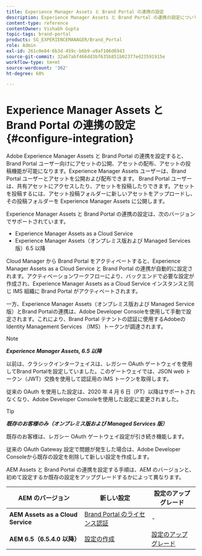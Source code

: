 ```yaml
---
title: Experience Manager Assets と Brand Portal の連携の設定
description: Experience Manager Assets と Brand Portal の連携の設定について説明します。
content-type: reference
contentOwner: Vishabh Gupta
topic-tags: brand-portal
products: SG_EXPERIENCEMANAGER/Brand_Portal
role: Admin
exl-id: 261c0e84-6b3d-459c-b6b9-a9af106d6943
source-git-commit: 32a67abf466dd3bf635b851b02377ed23591915e
workflow-type: tm+mt
source-wordcount: '362'
ht-degree: 60%

---
```


# Experience Manager Assets と Brand Portal の連携の設定 {#configure-integration}

Adobe Experience Manager Assets と Brand Portal の連携を設定すると、Brand Portal ユーザー向けにアセットの公開、アセットの配布、アセットの投稿機能が可能になります。Experience Manager Assets ユーザーは、Brand Portal ユーザーとアセットを公開および配布できます。 Brand Portal ユーザーは、共有アセットにアクセスしたり、アセットを投稿したりできます。アセットを投稿するには、アセット投稿フォルダーに新しいアセットをアップロードし、その投稿フォルダーを Experience Manager Assets に公開します。

Experience Manager Assets と Brand Portal の連携の設定は、次のバージョンでサポートされています。

* Experience Manager Assets as a Cloud Service
* Experience Manager Assets（オンプレミス版および Managed Services 版）6.5 以降

Cloud Manager から Brand Portal をアクティベートすると、Experience Manager Assets as a Cloud Service と Brand Portal の連携が自動的に設定されます。アクティベーションワークフローにより、バックエンドで必要な設定が作成され、Experience Manager Assets as a Cloud Service インスタンスと同じ IMS 組織に Brand Portal がアクティベートされます。

一方、Experience Manager Assets（オンプレミス版および Managed Service 版）とBrand Portalの連携は、Adobe Developer Consoleを使用して手動で設定されます。これにより、Brand Portal テナントの認証に使用するAdobeのIdentity Management Services （IMS）トークンが調達されます。

>[!NOTE]
>
>***Experience Manager Assets, 6.5 以降***
>
>以前は、クラシックインターフェイスは、レガシー OAuth ゲートウェイを使用してBrand Portalを設定していました。このゲートウェイでは、JSON web トークン（JWT）交換を使用して認証用の IMS トークンを取得します。
>
>従来の OAuth を使用した設定は、2020 年 4 月 6 日（PT）以降はサポートされなくなり、Adobe Developer Consoleを使用した設定に変更されました。


>[!TIP]
>
>***既存のお客様のみ（オンプレミス版および Managed Services 版）***
>
>既存のお客様は、レガシー OAuth ゲートウェイ設定が引き続き機能します。
>
>従来の OAuth Gateway 設定で問題が発生した場合は、Adobe Developer Consoleから既存の設定を削除して新しい設定を作成します。

AEM Assets と Brand Portal の連携を設定する手順は、AEM のバージョンと、初めて設定するか既存の設定をアップグレードするかによって異なります。

| **AEM のバージョン** | **新しい設定** | **設定のアップグレード** |
|---|---|---|
| **AEM Assets as a Cloud Service** | [Brand Portal のライセンス認証](https://experienceleague.adobe.com/ja/docs/experience-manager-cloud-service/content/assets/brand-portal/configure-aem-assets-with-brand-portal) | - |
| **AEM 6.5（6.5.4.0 以降）** | [設定の作成](https://experienceleague.adobe.com/ja/docs/experience-manager-65/content/assets/brandportal/configure-aem-assets-with-brand-portal) | [設定のアップグレード](https://experienceleague.adobe.com/ja/docs/experience-manager-65/content/assets/brandportal/configure-aem-assets-with-brand-portal#upgrade-integration-65) |
